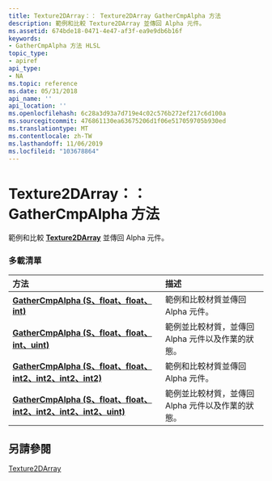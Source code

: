 ```yaml
---
title: Texture2DArray：： Texture2DArray GatherCmpAlpha 方法
description: 範例和比較 Texture2DArray 並傳回 Alpha 元件。
ms.assetid: 674bde18-0471-4e47-af3f-ea9e9db6b16f
keywords:
- GatherCmpAlpha 方法 HLSL
topic_type:
- apiref
api_type:
- NA
ms.topic: reference
ms.date: 05/31/2018
api_name: ''
api_location: ''
ms.openlocfilehash: 6c28a3d93a7d719e4c02c576b272ef217c6d100a
ms.sourcegitcommit: 476861130ea63675206d1f06e517059705b930ed
ms.translationtype: MT
ms.contentlocale: zh-TW
ms.lasthandoff: 11/06/2019
ms.locfileid: "103678864"
---
```

# <a name="texture2darraygathercmpalpha-methods"></a>Texture2DArray：： GatherCmpAlpha 方法

範例和比較 [**Texture2DArray**](sm5-object-texture2darray.md) 並傳回 Alpha 元件。

### <a name="overload-list"></a>多載清單



| 方法                                                                                                                       | 描述                                                                                                      |
|:-----------------------------------------------------------------------------------------------------------------------------|:-----------------------------------------------------------------------------------------------------------------|
| [**GatherCmpAlpha (S、float、float、int)**](sm5-object-texture2darray-gathercmpalpha.md)                                        | 範例和比較材質並傳回 Alpha 元件。<br/>                                       |
| [**GatherCmpAlpha (S、float、float、int、uint)**](t2darray-gathercmpalpha-s-float-float-int-uint-.md)                            | 範例並比較材質，並傳回 Alpha 元件以及作業的狀態。<br/> |
| [**GatherCmpAlpha (S、float、float、int2、int2、int2、int2)**](sm5-object-texture2darray-gathercmpalpha.md)                        | 範例和比較材質並傳回 Alpha 元件。<br/>                                       |
| [**GatherCmpAlpha (S、float、float、int2、int2、int2、int2、uint)**](t2d-gathercmpalpha-s-float-float-int2-int2-int2-int2-uint-.md) | 範例並比較材質，並傳回 Alpha 元件以及作業的狀態。<br/> |



## <a name="see-also"></a>另請參閱

<dl> <dt>

[Texture2DArray](sm5-object-texture2darray.md)
</dt> </dl>

 

 





